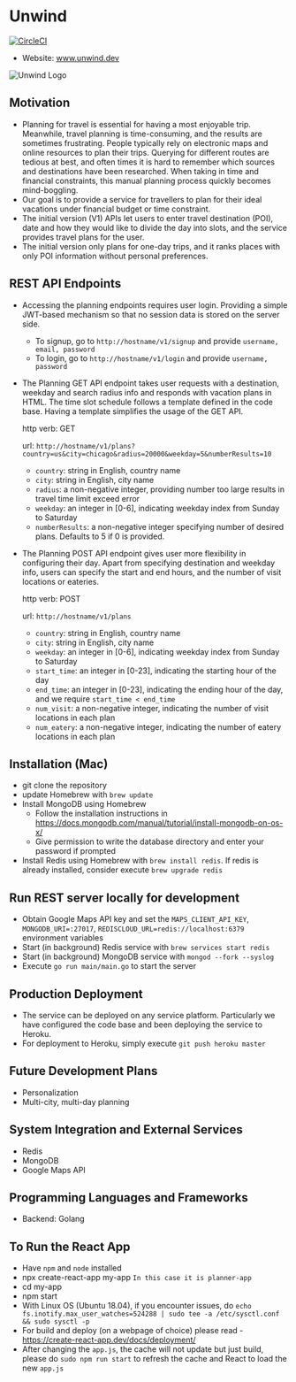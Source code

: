 # Unwind
[![CircleCI](https://circleci.com/gh/weihesdlegend/Vacation-Planner/tree/master.svg?style=svg&circle-token=7f88a49fd72bbe5020c873e24bc5f8a6e47bad63)](https://circleci.com/gh/weihesdlegend/Vacation-Planner/tree/master)


+ Website: www.unwind.dev

![Unwind Logo](https://github.com/weihesdlegend/Vacation-Planner/blob/pr_logo/planner-app/public/logo.png?raw=true)

## Motivation
* Planning for travel is essential for having a most enjoyable trip.
Meanwhile, travel planning is time-consuming, and the results are sometimes frustrating.
People typically rely on electronic maps and online resources to plan their trips.
Querying for different routes are tedious at best, and often times it is hard to remember which sources and destinations have been researched.
When taking in time and financial constraints, this manual planning process quickly becomes mind-boggling.
* Our goal is to provide a service for travellers to plan for their ideal vacations under financial budget or time constraint.
* The initial version (V1) APIs let users to enter travel destination (POI), date and how they would like to divide the day into slots, and the service provides travel plans for the user.
* The initial version only plans for one-day trips, and it ranks places with only POI information without personal preferences.

## REST API Endpoints
* Accessing the planning endpoints requires user login. Providing a simple JWT-based mechanism so that no session data is stored on the server side.
    * To signup, go to `http://hostname/v1/signup` and provide `username, email, password`
    * To login, go to `http://hostname/v1/login` and provide `username, password`
* The Planning GET API endpoint takes user requests with a destination, weekday and search radius info and responds with vacation plans in HTML.
The time slot schedule follows a template defined in the code base. Having a template simplifies the usage of the GET API.

    http verb: GET
    
    url: `http://hostname/v1/plans?country=us&city=chicago&radius=20000&weekday=5&numberResults=10`

  * `country`: string in English, country name
  * `city`: string in English, city name
  * `radius`: a non-negative integer, providing number too large results in travel time limit exceed error
  * `weekday`: an integer in [0-6], indicating weekday index from Sunday to Saturday
  * `numberResults`: a non-negative integer specifying number of desired plans. Defaults to 5 if 0 is provided.

 * The Planning POST API endpoint gives user more flexibility in configuring their day.
 Apart from specifying destination and weekday info, users can specify the start and end hours, and the number of visit locations or eateries.
 
     http verb: POST
     
     url: `http://hostname/v1/plans`
 
   * `country`: string in English, country name
   * `city`: string in English, city name
   * `weekday`: an integer in [0-6], indicating weekday index from Sunday to Saturday
   * `start_time`: an integer in [0-23], indicating the starting hour of the day
   * `end_time`: an integer in [0-23], indicating the ending hour of the day, and we require `start_time < end_time`
   * `num_visit`: a non-negative integer, indicating the number of visit locations in each plan
   * `num_eatery`: a non-negative integer, indicating the number of eatery locations in each plan

## Installation (Mac)
* git clone the repository
* update Homebrew with `brew update`
* Install MongoDB using Homebrew
    + Follow the installation instructions in https://docs.mongodb.com/manual/tutorial/install-mongodb-on-os-x/
    + Give permission to write the database directory and enter your password if prompted
* Install Redis using Homebrew with `brew install redis`. If redis is already installed, consider execute `brew upgrade redis`

## Run REST server locally for development
* Obtain Google Maps API key and set the `MAPS_CLIENT_API_KEY`, `MONGODB_URI=:27017`,
`REDISCLOUD_URL=redis://localhost:6379` environment variables
* Start (in background) Redis service with `brew services start redis`
* Start (in background) MongoDB service with `mongod --fork --syslog`
* Execute `go run main/main.go` to start the server


## Production Deployment
* The service can be deployed on any service platform.
Particularly we have configured the code base and been deploying the service to Heroku.
* For deployment to Heroku, simply execute `git push heroku master` 


## Future Development Plans
* Personalization
* Multi-city, multi-day planning


## System Integration and External Services
* Redis
* MongoDB
* Google Maps API


## Programming Languages and Frameworks
* Backend: Golang

## To Run the React App
- Have `npm` and `node` installed
- npx create-react-app my-app `In this case it is planner-app`
- cd my-app
- npm start
- With Linux OS (Ubuntu 18.04), if you encounter issues, do `echo fs.inotify.max_user_watches=524288 | sudo tee -a /etc/sysctl.conf && sudo sysctl -p`
- For build and deploy (on a webpage of choice) please read - https://create-react-app.dev/docs/deployment/
- After changing the `app.js`, the cache will not update but just build, please do `sudo npm run start` to refresh the cache and React to load the new `app.js`
